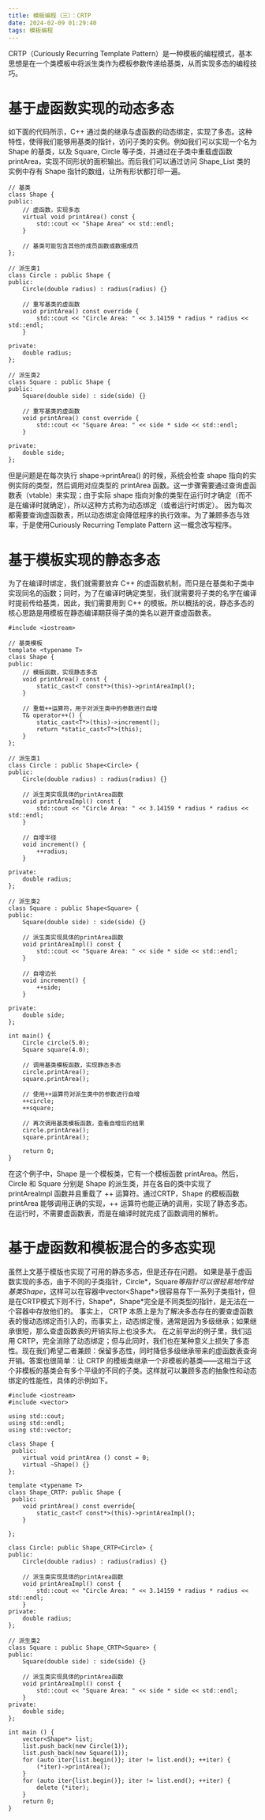 ```yaml
---
title: 模板编程（三）：CRTP
date: 2024-02-09 01:29:40
tags: 模板编程
---
```

CRTP（Curiously Recurring Template Pattern）是一种模板的编程模式，基本思想是在一个类模板中将派生类作为模板参数传递给基类，从而实现多态的编程技巧。
# 基于虚函数实现的动态多态
如下面的代码所示，C++ 通过类的继承与虚函数的动态绑定，实现了多态。这种特性，使得我们能够用基类的指针，访问子类的实例。例如我们可以实现一个名为 Shape 的基类，以及 Square, Circle 等子类，并通过在子类中重载虚函数 printArea，实现不同形状的面积输出。而后我们可以通过访问 Shape_List 类的实例中存有 Shape 指针的数组，让所有形状都打印一遍。
```
// 基类
class Shape {
public:
    // 虚函数，实现多态
    virtual void printArea() const {
        std::cout << "Shape Area" << std::endl;
    }

    // 基类可能包含其他的成员函数或数据成员
};

// 派生类1
class Circle : public Shape {
public:
    Circle(double radius) : radius(radius) {}

    // 重写基类的虚函数
    void printArea() const override {
        std::cout << "Circle Area: " << 3.14159 * radius * radius << std::endl;
    }

private:
    double radius;
};

// 派生类2
class Square : public Shape {
public:
    Square(double side) : side(side) {}

    // 重写基类的虚函数
    void printArea() const override {
        std::cout << "Square Area: " << side * side << std::endl;
    }

private:
    double side;
};
```
但是问题是在每次执行 shape->printArea() 的时候，系统会检查 shape 指向的实例实际的类型，然后调用对应类型的 printArea 函数。这一步骤需要通过查询虚函数表（vtable）来实现；由于实际 shape 指向对象的类型在运行时才确定（而不是在编译时就确定），所以这种方式称为动态绑定（或者运行时绑定）。
因为每次都需要查询虚函数表，所以动态绑定会降低程序的执行效率。为了兼顾多态与效率，于是使用Curiously Recurring Template Pattern 这一概念改写程序。
# 基于模板实现的静态多态
为了在编译时绑定，我们就需要放弃 C++ 的虚函数机制，而只是在基类和子类中实现同名的函数；同时，为了在编译时确定类型，我们就需要将子类的名字在编译时提前传给基类，因此，我们需要用到 C++ 的模板。所以概括的说，静态多态的核心思路是用模板在静态编译期获得子类的类名以避开查虚函数表。
```
#include <iostream>

// 基类模板
template <typename T>
class Shape {
public:
    // 模板函数，实现静态多态
    void printArea() const {
        static_cast<T const*>(this)->printAreaImpl();
    }

    // 重载++运算符，用于对派生类中的参数进行自增
    T& operator++() {
        static_cast<T*>(this)->increment();
        return *static_cast<T*>(this);
    }
};

// 派生类1
class Circle : public Shape<Circle> {
public:
    Circle(double radius) : radius(radius) {}

    // 派生类实现具体的printArea函数
    void printAreaImpl() const {
        std::cout << "Circle Area: " << 3.14159 * radius * radius << std::endl;
    }

    // 自增半径
    void increment() {
        ++radius;
    }

private:
    double radius;
};

// 派生类2
class Square : public Shape<Square> {
public:
    Square(double side) : side(side) {}

    // 派生类实现具体的printArea函数
    void printAreaImpl() const {
        std::cout << "Square Area: " << side * side << std::endl;
    }

    // 自增边长
    void increment() {
        ++side;
    }

private:
    double side;
};

int main() {
    Circle circle(5.0);
    Square square(4.0);

    // 调用基类模板函数，实现静态多态
    circle.printArea();
    square.printArea();

    // 使用++运算符对派生类中的参数进行自增
    ++circle;
    ++square;

    // 再次调用基类模板函数，查看自增后的结果
    circle.printArea();
    square.printArea();

    return 0;
}

```

在这个例子中，Shape 是一个模板类，它有一个模板函数 printArea。然后，Circle 和 Square 分别是 Shape 的派生类，并在各自的类中实现了 printAreaImpl 函数并且重载了 ++ 运算符。通过CRTP，Shape 的模板函数 printArea 能够调用正确的实现，++ 运算符也能正确的调用，实现了静态多态。在运行时，不需要虚函数表，而是在编译时就完成了函数调用的解析。
# 基于虚函数和模板混合的多态实现
虽然上文基于模版也实现了可用的静态多态，但是还存在问题。
如果是基于虚函数实现的多态，由于不同的子类指针，Circle*，Square*等指针可以很轻易地传给基类Shape*，这样可以在容器中vector<Shape*>很容易存下一系列子类指针，但是在CRTP模式下则不行，Shape<Circle>*，Shape<Square>*完全是不同类型的指针，是无法在一个容器中存放他们的。
事实上， CRTP 本质上是为了解决多态存在的要查虚函数表的慢动态绑定而引入的，而事实上，动态绑定慢，通常是因为多级继承；如果继承很短，那么查虚函数表的开销实际上也没多大。
在之前举出的例子里，我们运用 CRTP，完全消除了动态绑定；但与此同时，我们也在某种意义上损失了多态性。现在我们希望二者兼顾：保留多态性，同时降低多级继承带来的虚函数表查询开销。答案也很简单：让 CRTP 的模板类继承一个非模板的基类——这相当于这个非模板的基类会有多个平级的不同的子类。这样就可以兼顾多态的抽象性和动态绑定的性能性，具体的示例如下。
```
#include <iostream>
#include <vector>

using std::cout; 
using std::endl;
using std::vector;

class Shape {
 public:
    virtual void printArea () const = 0;
    virtual ~Shape() {}
};

template <typename T>
class Shape_CRTP: public Shape {
 public:
    void printArea() const override{
        static_cast<T const*>(this)->printAreaImpl();
    }
    
};

class Circle: public Shape_CRTP<Circle> {
public:
    Circle(double radius) : radius(radius) {}

    // 派生类实现具体的printArea函数
    void printAreaImpl() const {
        std::cout << "Circle Area: " << 3.14159 * radius * radius << std::endl;
    }
private:
    double radius;
};

// 派生类2
class Square : public Shape_CRTP<Square> {
public:
    Square(double side) : side(side) {}

    // 派生类实现具体的printArea函数
    void printAreaImpl() const {
        std::cout << "Square Area: " << side * side << std::endl;
    }
private:
    double side;
};

int main () {
    vector<Shape*> list;
    list.push_back(new Circle(1));
    list.push_back(new Square(1));
    for (auto iter{list.begin()}; iter != list.end(); ++iter) {
        (*iter)->printArea();
    }
    for (auto iter{list.begin()}; iter != list.end(); ++iter) {
        delete (*iter);
    }
    return 0;
}
```
